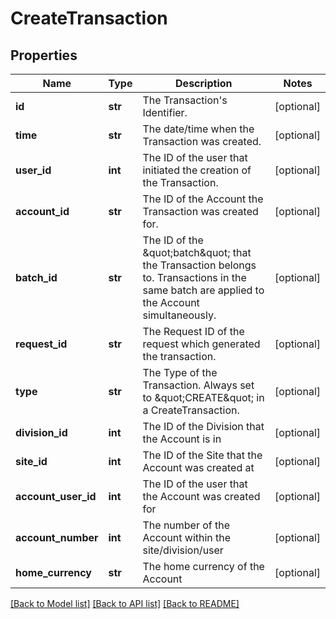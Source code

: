 # CreateTransaction

## Properties
Name | Type | Description | Notes
------------ | ------------- | ------------- | -------------
**id** | **str** | The Transaction&#39;s Identifier. | [optional] 
**time** | **str** | The date/time when the Transaction was created. | [optional] 
**user_id** | **int** | The ID of the user that initiated the creation of the Transaction. | [optional] 
**account_id** | **str** | The ID of the Account the Transaction was created for. | [optional] 
**batch_id** | **str** | The ID of the \&quot;batch\&quot; that the Transaction belongs to. Transactions in the same batch are applied to the Account simultaneously. | [optional] 
**request_id** | **str** | The Request ID of the request which generated the transaction. | [optional] 
**type** | **str** | The Type of the Transaction. Always set to \&quot;CREATE\&quot; in a CreateTransaction. | [optional] 
**division_id** | **int** | The ID of the Division that the Account is in | [optional] 
**site_id** | **int** | The ID of the Site that the Account was created at | [optional] 
**account_user_id** | **int** | The ID of the user that the Account was created for | [optional] 
**account_number** | **int** | The number of the Account within the site/division/user | [optional] 
**home_currency** | **str** | The home currency of the Account | [optional] 

[[Back to Model list]](../README.md#documentation-for-models) [[Back to API list]](../README.md#documentation-for-api-endpoints) [[Back to README]](../README.md)



